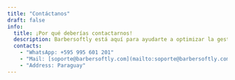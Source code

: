 ```yaml
---
title: "Contáctanos"
draft: false
info:
  title: ¡Por qué deberías contactarnos!
  description: Barbersoftly está aquí para ayudarte a optimizar la gestión de tu barbería. Ya sea que tengas preguntas sobre nuestros planes, necesites asistencia técnica o busques una solución personalizada, estamos a tu disposición. ¡No dudes en ponerte en contacto con nosotros!.
  contacts:
    - "WhatsApp: +595 995 601 201"
    - "Mail: [soporte@barbersoftly.com](mailto:soporte@barbersoftly.com)"
    - "Address: Paraguay"
---
```

